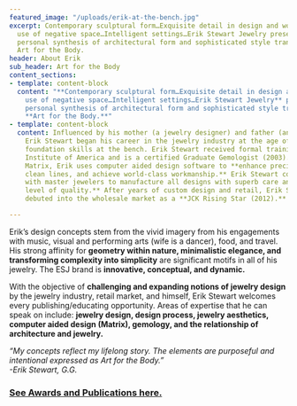 ```yaml
---
featured_image: "/uploads/erik-at-the-bench.jpg"
excerpt: Contemporary sculptural form…Exquisite detail in design and workmanship…Clever
  use of negative space…Intelligent settings…Erik Stewart Jewelry presents a uniquely
  personal synthesis of architectural form and sophisticated style transformed into
  Art for the Body.
header: About Erik
sub_header: Art for the Body
content_sections:
- template: content-block
  content: "**Contemporary sculptural form…Exquisite detail in design and workmanship…Clever
    use of negative space…Intelligent settings…Erik Stewart Jewelry** presents a uniquely
    personal synthesis of architectural form and sophisticated style transformed into
    **Art for the Body.**"
- template: content-block
  content: Influenced by his mother (a jewelry designer) and father (an architect)
    Erik Stewart began his career in the jewelry industry at the age of 13, developing
    foundation skills at the bench. Erik Stewart received formal training at the Gemological
    Institute of America and is a certified Graduate Gemologist (2003). Trained in
    Matrix, Erik uses computer aided design software to **enhance precision, create
    clean lines, and achieve world-class workmanship.** Erik Stewart collaborates
    with master jewelers to manufacture all designs with superb care and the **highest
    level of quality.** After years of custom design and retail, Erik Stewart officially
    debuted into the wholesale market as a **JCK Rising Star (2012).**

---
```


Erik’s design concepts stem from the vivid imagery from his engagements with music, visual and performing arts (wife is a dancer), food, and travel. His strong affinity for **geometry within nature, minimalistic elegance, and transforming complexity into simplicity** are significant motifs in all of his jewelry. The ESJ brand is **innovative, conceptual, and dynamic.**

With the objective of **challenging and expanding notions of jewelry design** by the jewelry industry, retail market, and himself, Erik Stewart welcomes every publishing/educating opportunity. Areas of expertise that he can speak on include: **jewelry design, design process, jewelry aesthetics, computer aided design (Matrix), gemology, and the relationship of architecture and jewelry.**

_“My concepts reflect my lifelong story. The elements are purposeful and intentional expressed as Art for the Body.”  
\-Erik Stewart, G.G._

### [See Awards and Publications here.](https://erikstewartjewelry.com/news/ "News")